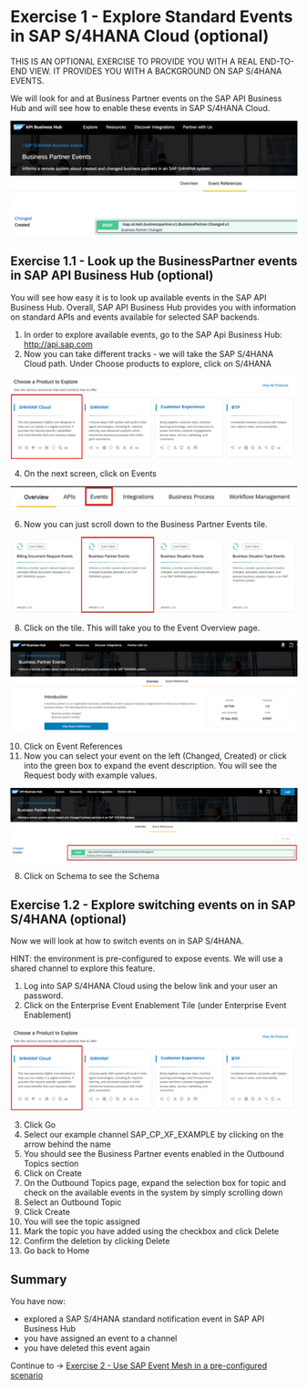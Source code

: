 # Exercise 1 - Explore Standard Events in SAP S/4HANA Cloud (optional)

THIS IS AN OPTIONAL EXERCISE TO PROVIDE YOU WITH A REAL END-TO-END VIEW. IT PROVIDES YOU WITH A BACKGROUND ON SAP S/4HANA EVENTS.

We will look for and at Business Partner events on the SAP API Business Hub and will see how to enable these events in SAP S/4HANA Cloud. 

![Pic 1](/./images/IN261-ex1-1.png)

## Exercise 1.1 - Look up the BusinessPartner events in SAP API Business Hub (optional)

You will see how easy it is to look up available events in the SAP API Business Hub. Overall, SAP API Business Hub provides you with information on standard APIs and events available for selected SAP backends.

1. In order to explore available events, go to the SAP Api Business Hub: http://api.sap.com
2. Now you can take different tracks - we will take the SAP S/4HANA Cloud path. Under Choose products to explore, click on S/4HANA

![Pic 2](/./images/IN261-ex1-2.png)

4. On the next screen, click on Events

![Pic 3](/./images/IN261-ex1-3.png)

6. Now you can just scroll down to the Business Partner Events tile.

![Pic 4](/./images/IN261-ex1-4.png)

8. Click on the tile. This will take you to the Event Overview page.

![Pic 4](/./images/IN261-ex1-5.png)

10. Click on Event References
11. Now you can select your event on the left (Changed, Created) or click into the green box to expand the event description. You will see the Request body with example values.

![Pic 4](/./images/IN261-ex1-6.png)

8. Click on Schema to see the Schema

## Exercise 1.2 - Explore switching events on in SAP S/4HANA (optional)

Now we will look at how to switch events on in SAP S/4HANA.

HINT: the environment is pre-configured to expose events. We will use a shared channel to explore this feature.

1. Log into SAP S/4HANA Cloud using the below link and your user an password.
2. Click on the Enterprise Event Enablement Tile (under Enterprise Event Enablement)

![Enterprise Event Enablement](/./images/IN261-ex1-2.png)

3. Click Go
4. Select our example channel SAP_CP_XF_EXAMPLE by clicking on the arrow behind the name
5. You should see the Business Partner events enabled in the Outbound Topics section
6. Click on Create
7. On the Outbound Topics page, expand the selection box for topic and check on the available events in the system by simply scrolling down
8. Select an Outbound Topic
9. Click Create
10. You will see the topic assigned
11. Mark the topic you have added using the checkbox and click Delete
12. Confirm the deletion by clicking Delete
13. Go back to Home

## Summary

You have now:

- explored a SAP S/4HANA standard notification event in SAP API Business Hub
- you have assigned an event to a channel
- you have deleted this event again

Continue to -> [Exercise 2 - Use SAP Event Mesh in a pre-configured scenario](../ex2/README.md)

